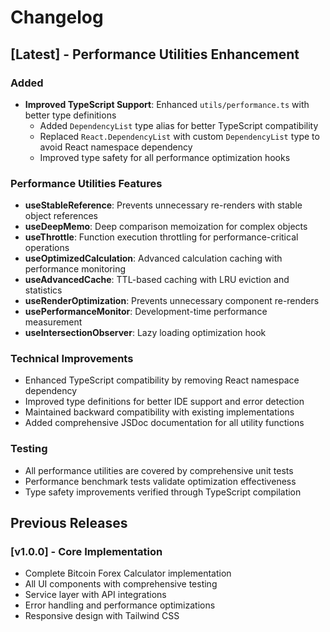 # Changelog

## [Latest] - Performance Utilities Enhancement

### Added
- **Improved TypeScript Support**: Enhanced `utils/performance.ts` with better type definitions
  - Added `DependencyList` type alias for better TypeScript compatibility
  - Replaced `React.DependencyList` with custom `DependencyList` type to avoid React namespace dependency
  - Improved type safety for all performance optimization hooks

### Performance Utilities Features
- **useStableReference**: Prevents unnecessary re-renders with stable object references
- **useDeepMemo**: Deep comparison memoization for complex objects
- **useThrottle**: Function execution throttling for performance-critical operations
- **useOptimizedCalculation**: Advanced calculation caching with performance monitoring
- **useAdvancedCache**: TTL-based caching with LRU eviction and statistics
- **useRenderOptimization**: Prevents unnecessary component re-renders
- **usePerformanceMonitor**: Development-time performance measurement
- **useIntersectionObserver**: Lazy loading optimization hook

### Technical Improvements
- Enhanced TypeScript compatibility by removing React namespace dependency
- Improved type definitions for better IDE support and error detection
- Maintained backward compatibility with existing implementations
- Added comprehensive JSDoc documentation for all utility functions

### Testing
- All performance utilities are covered by comprehensive unit tests
- Performance benchmark tests validate optimization effectiveness
- Type safety improvements verified through TypeScript compilation

## Previous Releases

### [v1.0.0] - Core Implementation
- Complete Bitcoin Forex Calculator implementation
- All UI components with comprehensive testing
- Service layer with API integrations
- Error handling and performance optimizations
- Responsive design with Tailwind CSS